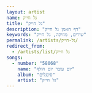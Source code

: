 ```yaml
---
layout: artist
name: גל חייק
title: "גל חייק"
description: "דף האמן גל חייק"
keywords: "שירים, מוזיקה, גל חייק"
permalink: /artists/גל-חייק/
redirect_from:
  - /artists/list/גל חייק
songs:
  - number: "58068"
    name: "יום עובר יום חולף"
    album: "סינגלים"
    artist: "גל חייק"
---
```

